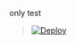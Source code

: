 
only test



> [![Deploy](https://www.herokucdn.com/deploy/button.png)](https://dashboard.heroku.com/new?template=https://github.com/CrashArtu/skyypool)


